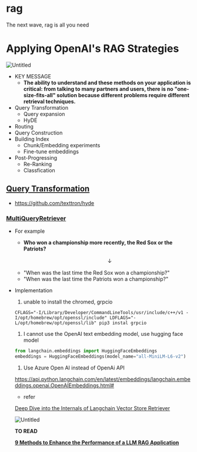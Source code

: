 # rag
The next wave, rag is all you need
# **Applying OpenAI's RAG Strategies**

![Untitled](https://prod-files-secure.s3.us-west-2.amazonaws.com/858c1e09-946a-432c-87d5-cfea9633db92/4359ab19-a7d8-4b41-b95c-6eddb71e6187/Untitled.png)

- KEY MESSAGE
    - **The ability to understand and these methods on your application is critical: from talking to many partners and users, there is no "one-size-fits-all" solution because different problems require different retrieval techniques.**
- Query Transformation
    - Query expansion
    - HyDE
- Routing
- Query Construction
- Building Index
    - Chunk/Embedding experiments
    - Fine-tune embeddings
- Post-Progressing
    - Re-Ranking
    - Classfication

## [Query Transformation](https://blog.langchain.dev/query-transformations/)

- https://github.com/texttron/hyde

### **[MultiQueryRetriever](https://python.langchain.com/docs/modules/data_connection/retrievers/MultiQueryRetriever)**

- For example
    - ****Who won a championship more recently, the Red Sox or the Patriots?****
    
    　　　　　　　　　　　　　　　　　　↓
    
    - "When was the last time the Red Sox won a championship?"
    - "When was the last time the Patriots won a championship?"
- Implementation
    1. unable to install the chromed, grpcio
    
    ```
    CFLAGS="-I/Library/Developer/CommandLineTools/usr/include/c++/v1 -I/opt/homebrew/opt/openssl/include" LDFLAGS="-L/opt/homebrew/opt/openssl/lib" pip3 instal grpcio
    ```
    
    1. I cannot use the OpenAI text embedding model, use hugging face model
    
    ```python
    from langchain.embeddings import HuggingFaceEmbeddings
    embeddings = HuggingFaceEmbeddings(model_name="all-MiniLM-L6-v2")
    ```
    
    1. Use Azure Open AI instead of OpenAi API
    
    https://api.python.langchain.com/en/latest/embeddings/langchain.embeddings.openai.OpenAIEmbeddings.html#
    
    - refer
    
    [Deep Dive into the Internals of Langchain Vector Store Retriever](https://rito.hashnode.dev/deep-dive-into-the-internals-of-langchain-vector-store-retriever)
    
    ![Untitled](https://prod-files-secure.s3.us-west-2.amazonaws.com/858c1e09-946a-432c-87d5-cfea9633db92/67886c3b-a0a6-4643-8c36-7b6a9da30b4a/Untitled.png)
    
    **TO READ**
    
    **[9 Methods to Enhance the Performance of a LLM RAG Application](https://tam159.medium.com/9-methods-to-enhance-the-performance-of-a-llm-rag-application-3bedfdc842e1)**